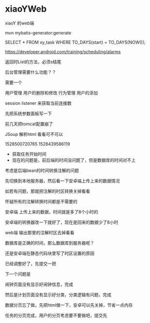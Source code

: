 # xiaoYWeb
xiaoY 的web端


mvn mybatis-generator:generate



SELECT * FROM xy_task WHERE TO_DAYS(start) = TO_DAYS(NOW());  


https://developer.android.com/training/scheduling/alarms


返回时List的方法，必须s结尾

后台管理需要什么功能？？

需要一个


用户管理
	用户的删除和修改
行为管理
	用户的添加












session listener 来获取当前连接数











先把系统参数面板写一下




前几天把tomcat配置崩了





JSoup 解析html 看看可不可以






1528500720765
1528439586119





+ 获取任务开始时间
+ 现在的问题是，前后端的时间没问题了，但是数据库的时间对不上



考虑是后端bean的时间转换注解的问题


先切换到本地服务器，然后看一下安卓端上传上来的数据情况

如若有问题，那就把注解的时区转换关掉看看


怀疑所有的注解转换时间都是不需要的


安卓端 上传上来的数据，时间就是多了8个小时的


安卓端的转换器改一下就好了，现在是回来的数据少了8小时

web端 输出那里的注解时区去掉看看


数据库是正确的时间，那么数据库到服务器呢？




还是安卓端在静态代码块里写了时区设置的原因

已经调整好了，先提交一把


下一个问题是

闹钟页面没有显示好闹钟信息，完成





然后是计划页面没有显示好分类，分类逻辑有问题，完成




数据分页忘了做，先把html做一下，安卓可以先关掉，节省一点内存



任务的分页完成，用户的分页考虑要不要做吧，提交先








